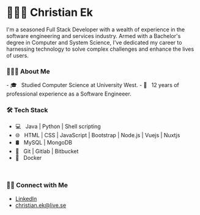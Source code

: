 # 👨🏻‍💻 Christian Ek

<p>
I'm a seasoned Full Stack Developer with a wealth of experience in the software engineering and services industry. Armed with a Bachelor's degree in Computer and System Science, I've dedicated my career to harnessing technology to solve complex challenges and enhance the lives of users.
</p>

<h3> 👨🏻‍💻 About Me </h3>
- 🎓 &nbsp; Studied Computer Science at University West.
- 💼 &nbsp; 12 years of professional experience as a Software Engineeer.

<h3>🛠 Tech Stack</h3>

- 💻 &nbsp; Java | Python | Shell scripting 
- 🌐 &nbsp; HTML | CSS | JavaScript | Bootstrap | Node.js | Vuejs | Nuxtjs
- 🛢 &nbsp; MySQL | MongoDB
- 🔧 &nbsp; Git | Gitlab | Bitbucket
- 🐳 &nbsp; Docker

<br/>

<h3> 🤝🏻 Connect with Me </h3>

- <a href="https://www.linkedin.com/in/christian-ek-78b62837/">LinkedIn</a>
- <a href="mailto:christian.ek@live.se">christian.ek@live.se</a>


<!--

Here are some ideas to get you started:

- 🔭 I’m currently working on ...
- 🌱 I’m currently learning ...
- 👯 I’m looking to collaborate on ...
- 🤔 I’m looking for help with ...
- 💬 Ask me about ...
- 📫 How to reach me: ...
- 😄 Pronouns: ...
- ⚡ Fun fact: ...
-->

